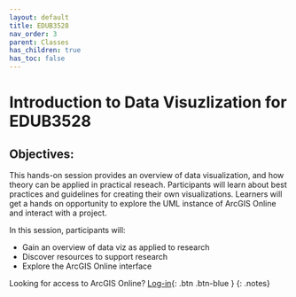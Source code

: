 ```yaml
---
layout: default
title: EDUB3528
nav_order: 3
parent: Classes
has_children: true
has_toc: false
---
```

# Introduction to Data Visuzlization for EDUB3528

## Objectives:

This hands-on session provides an overview of data visualization, and how theory can be applied in practical reseach. Participants will learn about best practices and guidelines for creating their own visualizations. Learners will get a hands on opportunity to explore the UML instance of ArcGIS Online and interact with a project.  

In this session, participants will:  
- Gain an overview of data viz as applied to research  
- Discover resources to support research   
- Explore the ArcGIS Online interface  


Looking for access to ArcGIS Online? [Log-in](https://univmb.maps.arcgis.com/){: .btn .btn-blue }
{: .notes}  